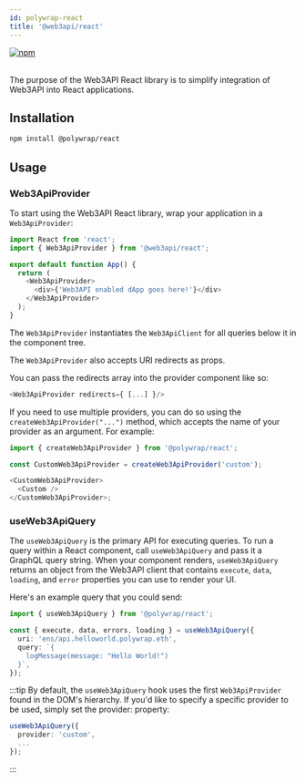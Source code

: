 ```yaml
---
id: polywrap-react
title: '@web3api/react'
---
```


<a href="https://www.npmjs.com/package/@web3api/react" target="_blank" rel="noopener noreferrer">
<img src="https://img.shields.io/npm/v/@web3api/react.svg" alt="npm"/>
</a>

<br/>
<br/>

The purpose of the Web3API React library is to simplify integration of Web3API into React applications.

## Installation

```bash
npm install @polywrap/react
```

## Usage

### Web3ApiProvider

To start using the Web3API React library, wrap your application in a `Web3ApiProvider`:

```typescript
import React from 'react';
import { Web3ApiProvider } from '@web3api/react';

export default function App() {
  return (
    <Web3ApiProvider>
      <div>{'Web3API enabled dApp goes here!'}</div>
    </Web3ApiProvider>
  );
}
```

The `Web3ApiProvider` instantiates the `Web3ApiClient` for all queries below it in the component tree.

The `Web3ApiProvider` also accepts URI redirects as props.

You can pass the redirects array into the provider component like so:

```typescript
<Web3ApiProvider redirects={ [...] }/>
```

If you need to use multiple providers, you can do so using the `createWeb3ApiProvider("...")` method, which accepts the name of your provider as an argument. For example:

```typescript
import { createWeb3ApiProvider } from '@polywrap/react';

const CustomWeb3ApiProvider = createWeb3ApiProvider('custom');

<CustomWeb3ApiProvider>
  <Custom />
</CustomWeb3ApiProvider>;
```

### useWeb3ApiQuery

The `useWeb3ApiQuery` is the primary API for executing queries. To run a query within a React component, call `useWeb3ApiQuery` and pass it a GraphQL query string. When your component renders, `useWeb3ApiQuery` returns an object from the Web3API client that contains `execute`, `data`, `loading`, and `error` properties you can use to render your UI.

Here's an example query that you could send:

```typescript
import { useWeb3ApiQuery } from '@polywrap/react';

const { execute, data, errors, loading } = useWeb3ApiQuery({
  uri: 'ens/api.helloworld.polywrap.eth',
  query: `{
    logMessage(message: "Hello World!")
  }`,
});
```

:::tip
By default, the `useWeb3ApiQuery` hook uses the first `Web3ApiProvider` found in the DOM's hierarchy. If you'd like to specify a specific provider to be used, simply set the provider: property:

```typescript
useWeb3ApiQuery({
  provider: 'custom',
  ...
});
```

:::
